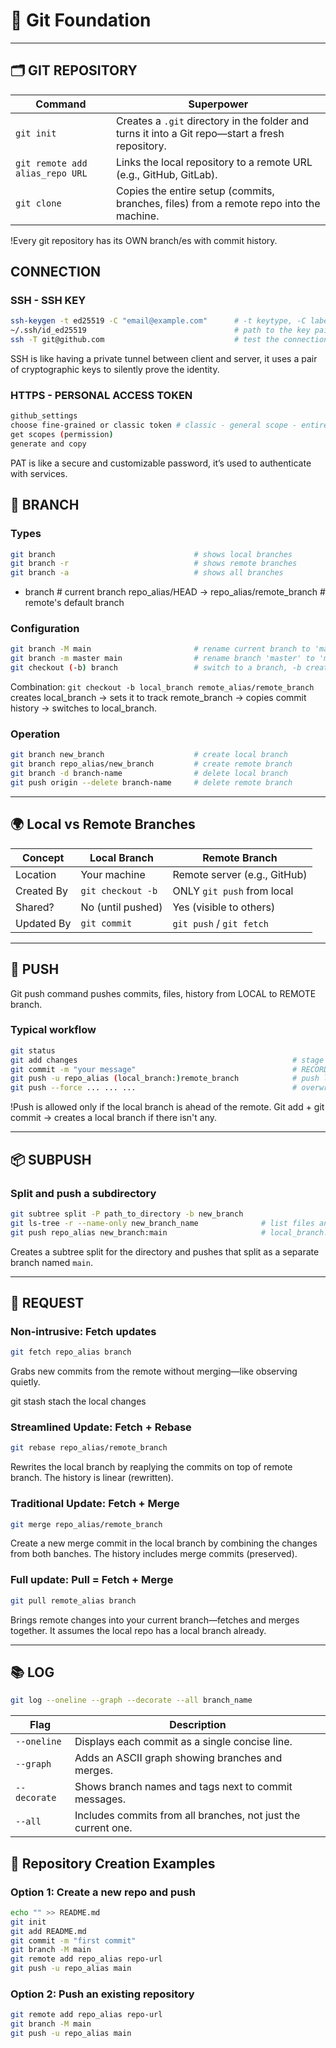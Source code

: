 # 🧭 Git Foundation

---

## 🗂️ GIT REPOSITORY

| Command        | Superpower |
|----------------|------------|
| `git init`     | Creates a `.git` directory in the folder and turns it into a Git repo—start a fresh repository. |
| `git remote add alias_repo URL` | Links the local repository to a remote URL (e.g., GitHub, GitLab). |
| `git clone`    | Copies the entire setup (commits, branches, files) from a remote repo into the machine. |

!Every git repository has its OWN branch/es with commit history.

## CONNECTION

### SSH - SSH KEY
```bash
ssh-keygen -t ed25519 -C "email@example.com"      # -t keytype, -C label
~/.ssh/id_ed25519                                 # path to the key pair
ssh -T git@github.com                             # test the connection
```
SSH is like having a private tunnel between client and server, it uses a pair of cryptographic keys to silently prove the identity.

### HTTPS - PERSONAL ACCESS TOKEN
```bash
github_settings
choose fine-grained or classic token # classic - general scope - entire account; detailed - specific repos
get scopes (permission)
generate and copy
```
PAT is like a secure and customizable password, it’s used to authenticate with services.

## 🌿 BRANCH

### Types
```bash
git branch                               # shows local branches
git branch -r                            # shows remote branches
git branch -a                            # shows all branches
```

* branch                                       # current branch 
repo_alias/HEAD -> repo_alias/remote_branch    # remote's default branch

### Configuration
```bash
git branch -M main                       # rename current branch to 'main'
git branch -m master main                # rename branch 'master' to 'main'
git checkout (-b) branch                 # switch to a branch, -b create branch
```
Combination: `git checkout -b local_branch remote_alias/remote_branch` creates local_branch -> sets it to track remote_branch -> copies commit history -> switches to local_branch.

### Operation
```bash
git branch new_branch                    # create local branch
git branch repo_alias/new_branch         # create remote branch
git branch -d branch-name                # delete local branch
git push origin --delete branch-name     # delete remote branch
```

---

## 🌍 Local vs Remote Branches

| Concept       | Local Branch       | Remote Branch         |
|---------------|--------------------|------------------------|
| Location      | Your machine        | Remote server (e.g., GitHub) |
| Created By    | `git checkout -b`   | ONLY `git push` from local  |
| Shared?       | No (until pushed)   | Yes (visible to others) |
| Updated By    | `git commit`        | `git push` / `git fetch` |

---

## 🚀 PUSH

Git push command pushes commits, files, history from LOCAL to REMOTE branch.

### Typical workflow
```bash
git status
git add changes                                                # stage files
git commit -m "your message"                                   # RECORD and ADD snapshot to default local_branch (create) or specified one (apply) 
git push -u repo_alias (local_branch:)remote_branch            # push local to remote, -u set tracking, create repo_alias/repo_branch if it doesnt exist
git push --force ... ... ...                                   # overwrite the remote_branch with the local_branch
```
!Push is allowed only if the local branch is ahead of the remote.
Git add + git commit -> creates a local branch if there isn't any.

---

## 📦 SUBPUSH

### Split and push a subdirectory
```bash
git subtree split -P path_to_directory -b new_branch
git ls-tree -r --name-only new_branch_name              # list files and directories in a branch
git push repo_alias new_branch:main                     # local_branch:remote_branch
```
Creates a subtree split for the directory and pushes that split as a separate branch named `main`.

---

## 🔄 REQUEST

### Non-intrusive: Fetch updates
```bash
git fetch repo_alias branch
```
Grabs new commits from the remote without merging—like observing quietly.

git stash stach the local changes

### Streamlined Update: Fetch + Rebase
```bash
git rebase repo_alias/remote_branch
```
Rewrites the local branch by reaplying the commits on top of remote branch. The history is linear (rewritten).

### Traditional Update: Fetch + Merge
```bash
git merge repo_alias/remote_branch
```
Create a new merge commit in the local branch by combining the changes from both banches. The history includes merge commits (preserved).


### Full update: Pull = Fetch + Merge
```bash
git pull remote_alias branch
```
Brings remote changes into your current branch—fetches and merges together.
It assumes the local repo has a local branch already.

---

## 📚 LOG
```bash
git log --oneline --graph --decorate --all branch_name

```
| Flag           | Description                                                  |
|----------------|--------------------------------------------------------------|
| `--oneline`    | Displays each commit as a single concise line.               |
| `--graph`      | Adds an ASCII graph showing branches and merges.             |
| `--decorate`   | Shows branch names and tags next to commit messages.         |
| `--all`        | Includes commits from all branches, not just the current one.|

## 🏁 Repository Creation Examples

### Option 1: Create a new repo and push
```bash
echo "" >> README.md
git init
git add README.md
git commit -m "first commit"
git branch -M main
git remote add repo_alias repo-url
git push -u repo_alias main
```

### Option 2: Push an existing repository
```bash
git remote add repo_alias repo-url
git branch -M main
git push -u repo_alias main
```
